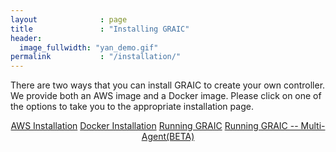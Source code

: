 ```yaml
---
layout              : page
title               : "Installing GRAIC"
header:
  image_fullwidth: "yan_demo.gif"
permalink           : "/installation/"
---
```


There are two ways that you can install GRAIC to create your own controller.
We provide both an AWS image and a Docker image.
Please click on one of the options to take you to the appropriate installation page.

<center>
<a class="radius button small" href="{{ site.url }}{{ site.baseurl }}/installation/aws/">AWS Installation</a>
<a class="radius button small" href="{{ site.url }}{{ site.baseurl }}/installation/docker/">Docker Installation</a>
<a class="radius button small" href="{{ site.url }}{{ site.baseurl }}/installation/running/">Running GRAIC</a>
<a class="radius button small" href="{{ site.url }}{{ site.baseurl }}/installation/multi/">Running GRAIC -- Multi-Agent(BETA)</a>
</center>
